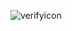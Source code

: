 ![verifyicon](https://user-images.githubusercontent.com/89796024/224509132-c6c7ebe8-843c-4692-8255-d2e680361c20.png)
